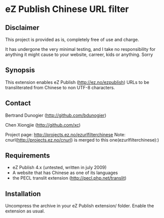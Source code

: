 eZ Publish Chinese URL filter
=============================

Disclaimer
----------

This project is provided as is, completely free of use and charge.

It has undergone the very minimal testing, and I take no responsibility
for anything it might cause to your website, carreer, kids or anything.
Sorry

Synopsis
--------

This extension enables eZ Publish (http://ez.no/ezpublish) URLs to be
transliterated from Chinese to non UTF-8 characters.

Contact
-------

Bertrand Dunogier (http://github.com/bdunogier)

Chen Xiongjie (http://github.com/xc)

Project page: http://projects.ez.no/ezurlfilterchinese
Note: cnurl(http://projects.ez.no/cnurl) is merged to this one(ezurlfilterchinese):)

Requirements
------------

- eZ Publish 4.x (untested, written in july 2009)
- A website that has Chinese as one of its languages
- the PECL translit extension (http://pecl.php.net/translit)

Installation
------------

Uncompress the archive in your eZ Publish extension/ folder. Enable the extension
as usual.
